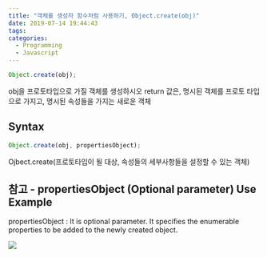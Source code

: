 ```yaml
---
title: "객체를 생성자 함수처럼 사용하기, Object.create(obj)"
date: 2019-07-14 19:44:43
tags:
categories:
  - Programming
  - Javascript
---
```


```js
Object.create(obj);
```

obj을 프로토타입으로 가질 객체를 생성하시오
return 값은, 명시된 객체를 프로토 타입으로 가지고, 명시된 속성들을 가지는 새로운 객체

<!-- more -->

## Syntax

```js
Object.create(obj, propertiesObject);
```

Ojbect.create(프로토타입이 될 대상, 속성들의 세부사항들을 설정할 수 있는 객체)

## 참고 - propertiesObject (Optional parameter) Use Example

propertiesObject : It is optional parameter. It specifies the enumerable properties to be added to the newly created object.

<img src= "https://img.auctiva.com/imgdata/2/0/3/3/6/7/8/webimg/1033305686_o.png">
